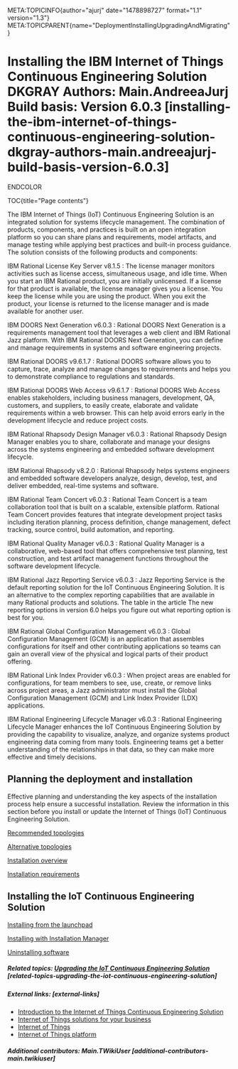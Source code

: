 META:TOPICINFO{author="ajurj" date="1478898727" format="1.1"
version="1.3"}
META:TOPICPARENT{name="DeploymentInstallingUpgradingAndMigrating"}

# Installing the IBM Internet of Things Continuous Engineering Solution DKGRAY Authors: Main.AndreeaJurj Build basis: Version 6.0.3 [installing-the-ibm-internet-of-things-continuous-engineering-solution-dkgray-authors-main.andreeajurj-build-basis-version-6.0.3]

ENDCOLOR

TOC{title="Page contents"}

The IBM Internet of Things (IoT) Continuous Engineering Solution is an
integrated solution for systems lifecycle management. The combination of
products, components, and practices is built on an open integration
platform so you can share plans and requirements, model artifacts, and
manage testing while applying best practices and built-in process
guidance. The solution consists of the following products and
components:

IBM Rational License Key Server v8.1.5
:   The license manager monitors activities such as license access,
    simultaneous usage, and idle time. When you start an IBM Rational
    product, you are initially unlicensed. If a license for that product
    is available, the license manager gives you a license. You keep the
    license while you are using the product. When you exit the product,
    your license is returned to the license manager and is made
    available for another user.

IBM DOORS Next Generation v6.0.3
:   Rational DOORS Next Generation is a requirements management tool
    that leverages a web client and IBM Rational Jazz platform. With IBM
    Rational DOORS Next Generation, you can define and manage
    requirements in systems and software engineering projects.

IBM Rational DOORS v9.6.1.7
:   Rational DOORS software allows you to capture, trace, analyze and
    manage changes to requirements and helps you to demonstrate
    compliance to regulations and standards.

IBM Rational DOORS Web Access v9.6.1.7
:   Rational DOORS Web Access enables stakeholders, including business
    managers, development, QA, customers, and suppliers, to easily
    create, elaborate and validate requirements within a web browser.
    This can help avoid errors early in the development lifecycle and
    reduce project costs.

IBM Rational Rhapsody Design Manager v6.0.3
:   Rational Rhapsody Design Manager enables you to share, collaborate
    and manage your designs across the systems engineering and embedded
    software development lifecycle.

IBM Rational Rhapsody v8.2.0
:   Rational Rhapsody helps systems engineers and embedded software
    developers analyze, design, develop, test, and deliver embedded,
    real-time systems and software.

IBM Rational Team Concert v6.0.3
:   Rational Team Concert is a team collaboration tool that is built on
    a scalable, extensible platform. Rational Team Concert provides
    features that integrate development project tasks including
    iteration planning, process definition, change management, defect
    tracking, source control, build automation, and reporting.

IBM Rational Quality Manager v6.0.3
:   Rational Quality Manager is a collaborative, web-based tool that
    offers comprehensive test planning, test construction, and test
    artifact management functions throughout the software development
    lifecycle.

IBM Rational Jazz Reporting Service v6.0.3
:   Jazz Reporting Service is the default reporting solution for the IoT
    Continuous Engineering Solution. It is an alternative to the complex
    reporting capabilities that are available in many Rational products
    and solutions. The table in the article The new reporting options in
    version 6.0 helps you figure out what reporting option is best for
    you.

IBM Rational Global Configuration Management v6.0.3
:   Global Configuration Management (GCM) is an application that
    assembles configurations for itself and other contributing
    applications so teams can gain an overall view of the physical and
    logical parts of their product offering.

IBM Rational Link Index Provider v6.0.3
:   When project areas are enabled for configurations, for team members
    to see, use, create, or remove links across project areas, a Jazz
    administrator must install the Global Configuration Management (GCM)
    and Link Index Provider (LDX) applications.

IBM Rational Engineering Lifecycle Manager v6.0.3
:   Rational Engineering Lifecycle Manager enhances the IoT Continuous
    Engineering Solution by providing the capability to visualize,
    analyze, and organize systems product engineering data coming from
    many tools. Engineering teams get a better understanding of the
    relationships in that data, so they can make more effective and
    timely decisions.

## Planning the deployment and installation

Effective planning and understanding the key aspects of the installation
process help ensure a successful installation. Review the information in
this section before you install or update the Internet of Things (IoT)
Continuous Engineering Solution.

[Recommended topologies](StandardTopologiesOverview)

[Alternative topologies](AlternativeALMDeploymentTopologies6)

[Installation
overview](IoTContinuousEngineeringSolutionInstallationRoadmap603)

[Installation
requirements](IoTContinuousEngineeringSolutionInstallationRequirements603)

## Installing the IoT Continuous Engineering Solution

[Installing from the
launchpad](IoTContinuousEngineeringSolutionInstallWizard603)

[Installing with Installation
Manager](IoTContinuousEngineeringSolutionInstallingApplications603)

[Uninstalling
software](http://www-01.ibm.com/support/knowledgecenter/SSYMRC_6.0.3/com.ibm.jazz.install.doc/topics/t_uninstall_product_jts.html)

##### Related topics: [Upgrading the IoT Continuous Engineering Solution](IoTContinuousEngineeringSolutionUpgrading603) [related-topics-upgrading-the-iot-continuous-engineering-solution]

##### External links: [external-links]

-   [Introduction to the Internet of Things Continuous Engineering
    Solution](http://www.ibm.com/support/knowledgecenter/SSYMRC_6.0.3/com.ibm.help.common.jazz.calm.doc/topics/c_sse_over.html)
-   [Internet of Things solutions for your
    business](http://www.ibm.com/analytics/us/en/business/software-product-development.html)
-   [Internet of
    Things](http://www.ibm.com/analytics/us/en/internet-of-things/index.html)
-   [Internet of Things
    platform](http://www.ibm.com/analytics/us/en/internet-of-things/iot-platform.html)

##### Additional contributors: Main.TWikiUser [additional-contributors-main.twikiuser]
